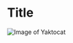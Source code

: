 # Title
![Image of Yaktocat](https://github.com/Exp-Communicate-Using-Markdown-Cohort-1/series-communicate-using-markdown-lilimu996/assets/53130598/817da962-9d5c-483f-8dde-3a524acfe2bf)
